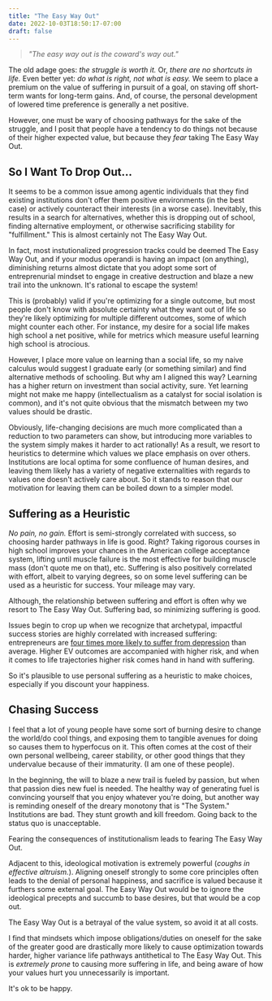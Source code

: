 ```yaml
---
title: "The Easy Way Out"
date: 2022-10-03T18:50:17-07:00
draft: false
---
```

>*"The easy way out is the coward's way out."*

The old adage goes: *the struggle is worth it.* Or, *there are no shortcuts in life.* Even better yet: *do what is right, not what is easy.* We seem to place a premium on the value of suffering in pursuit of a goal, on staving off short-term wants for long-term gains. And, of course, the personal development of lowered time preference is generally a net positive. 

However, one must be wary of choosing pathways for the sake of the struggle, and I posit that people have a tendency to do things not because of their higher expected value, but because they *fear* taking The Easy Way Out.

## So I Want To Drop Out... 

It seems to be a common issue among agentic individuals that they find existing institutions don't offer them positive environments (in the best case) or actively counteract their interests (in a worse case). Inevitably, this results in a search for alternatives, whether this is dropping out of school, finding alternative employment, or otherwise sacrificing stability for "fulfillment." This is almost certainly not The Easy Way Out.

In fact, most instutionalized progression tracks could be deemed The Easy Way Out, and if your modus operandi is having an impact (on anything), diminishing returns almost dictate that you adopt some sort of entreprenurial mindset to engage in creative destruction and blaze a new trail into the unknown. It's rational to escape the system!

This is (probably) valid if you're optimizing for a single outcome, but most people don't know with absolute certainty what they want out of life so they're likely optimizing for multiple different outcomes, some of which might counter each other. For instance, my desire for a social life makes high school a net positive, while for metrics which measure useful learning high school is atrocious.

However, I place more value on learning than a social life, so my naive calculus would suggest I graduate early (or something similar) and find alternative methods of schooling. But why am I aligned this way? Learning has a higher return on investment than social activity, sure. Yet learning might not make me happy (intellectualism as a catalyst for social isolation is common), and it's not quite obvious that the mismatch between my two values should be drastic.

Obviously, life-changing decisions are much more complicated than a reduction to two parameters can show, but introducing more variables to the system simply makes it harder to act rationally! As a result, we resort to heuristics to determine which values we place emphasis on over others. Institutions are local optima for some confluence of human desires, and leaving them likely has a variety of negative externalities with regards to values one doesn't actively care about. So it stands to reason that our motivation for leaving them can be boiled down to a simpler model.

## Suffering as a Heuristic

*No pain, no gain.* Effort is semi-strongly correlated with success, so choosing harder pathways in life is good. Right? Taking rigorous courses in high school improves your chances in the American college acceptance system, lifting until muscle failure is the most effective for building muscle mass (don't quote me on that), etc. Suffering is also positively correlated with effort, albeit to varying degrees, so on some level suffering can be used as a heuristic for success. Your mileage may vary.

Although, the relationship between suffering and effort is often why we resort to The Easy Way Out. Suffering bad, so minimizing suffering is good. 

Issues begin to crop up when we recognize that archetypal, impactful success stories are highly correlated with increased suffering: entrepreneurs are [four times more likely to suffer from depression](https://www.zenbusiness.com/blog/entrepreneur-depression/) than average. Higher EV outcomes are accompanied with higher risk, and when it comes to life trajectories higher risk comes hand in hand with suffering.

So it's plausible to use personal suffering as a heuristic to make choices, especially if you discount your happiness. 

## Chasing Success

I feel that a lot of young people have some sort of burning desire to change the world/do cool things, and exposing them to tangible avenues for doing so causes them to hyperfocus on it. This often comes at the cost of their own personal wellbeing, career stability, or other good things that they  undervalue because of their immaturity. (I am one of these people).

In the beginning, the will to blaze a new trail is fueled by passion, but when that passion dies new fuel is needed. The healthy way of generating fuel is convincing yourself that you enjoy whatever you're doing, but another way is reminding oneself of the dreary monotony that is "The System." Institutions are bad. They stunt growth and kill freedom. Going back to the status quo is unacceptable.

Fearing the consequences of institutionalism leads to fearing The Easy Way Out. 

Adjacent to this, ideological motivation is extremely powerful (*coughs in effective altruism.*). Aligning oneself strongly to some core principles often leads to the denial of personal happiness, and sacrifice is valued because it furthers some external goal. The Easy Way Out would be to ignore the ideological precepts and succumb to base desires, but that would be a cop out. 

The Easy Way Out is a betrayal of the value system, so avoid it at all costs.

I find that mindsets which impose obligations/duties on oneself for the sake of the greater good are drastically more likely to cause optimization towards harder, higher variance life pathways antithetical to The Easy Way Out. This is *extremely prone* to causing more suffering in life, and being aware of how your values hurt you unnecessarily is important.

It's ok to be happy.
